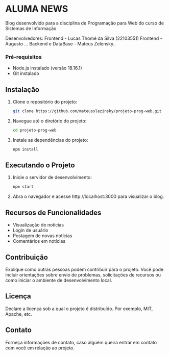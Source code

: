 # ALUMA NEWS

Blog desenvolvido para a disciplina de Programação para Web do curso de Sistemas de Informação

Desenvolvedores:
Frontend - Lucas Thomé da Silva (22103551)
Frontend - Augusto ...
Backend e DataBase - Mateus Zelensky..



### Pré-requisitos

- Node.js instalado (versão 18.16.1)
- Git instalado

## Instalação


1. Clone o repositório do projeto:

   ```bash
   git clone https://github.com/mateusslezinsky/projeto-prog-web.git

2. Navegue até o diretório do projeto:

   ```bash
   cd projeto-prog-web

3. Instale as dependências do projeto:
    ```bash
   npm install

## Executando o Projeto
   
1. Inicie o servidor de desenvolvimento:
    ```bash
   npm start

2. Abra o navegador e acesse http://localhost:3000 para visualizar o blog.

## Recursos de Funcionalidades
   
   * Visualização de notícias
   * Login de usuário
   * Postagem de novas notícias
   * Comentários em notícias

## Contribuição

Explique como outras pessoas podem contribuir para o projeto. Você pode incluir orientações sobre envio de problemas, solicitações de recursos ou como iniciar o ambiente de desenvolvimento local.

## Licença

Declare a licença sob a qual o projeto é distribuído. Por exemplo, MIT, Apache, etc.

## Contato

Forneça informações de contato, caso alguém queira entrar em contato com você em relação ao projeto.

